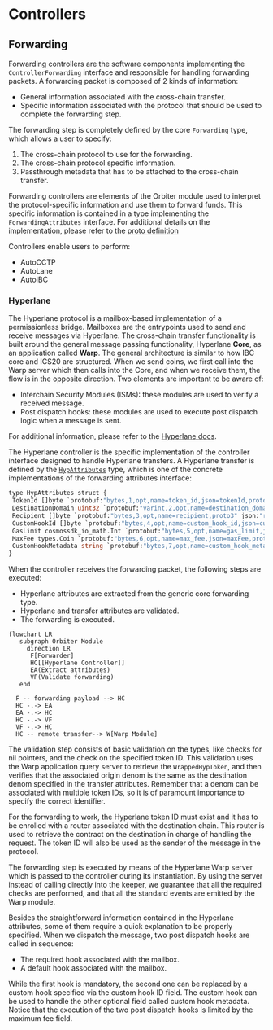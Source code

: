 # Controllers

## Forwarding

Forwarding controllers are the software components implementing the `ControllerForwarding` interface
and responsible for handling forwarding packets. A forwarding packet is composed of 2 kinds of
information:

- General information associated with the cross-chain transfer.
- Specific information associated with the protocol that should be used to complete the forwarding
  step.

The forwarding step is completely defined by the core `Forwarding` type, which allows a user to
specify:

1. The cross-chain protocol to use for the forwarding.
2. The cross-chain protocol specific information.
3. Passthrough metadata that has to be attached to the cross-chain transfer.

Forwarding controllers are elements of the Orbiter module used to interpret the protocol-specific
information and use them to forward funds. This specific information is contained in a type
implementing the `ForwardingAttributes` interface. For additional details on the implementation,
please refer to the
[proto definition](https://github.com/noble-assets/orbiter/blob/ad5061a010ae61a5e62699e5bf35e7016f198765/proto/noble/orbiter/core/v1/orbiter.proto#L35-L55)

Controllers enable users to perform:

- AutoCCTP
- AutoLane
- AutoIBC

### Hyperlane

The Hyperlane protocol is a mailbox-based implementation of a permissionless bridge. Mailboxes are
the entrypoints used to send and receive messages via Hyperlane. The cross-chain transfer
functionality is built around the general message passing functionality, Hyperlane **Core**, as an
application called **Warp**. The general architecture is similar to how IBC core and ICS20 are
structured. When we send coins, we first call into the Warp server which then calls into the Core,
and when we receive them, the flow is in the opposite direction. Two elements are important to be
aware of:

- Interchain Security Modules (ISMs): these modules are used to verify a received message.
- Post dispatch hooks: these modules are used to execute post dispatch logic when a message is sent.

For additional information, please refer to the [Hyperlane docs](https://docs.hyperlane.xyz/).

The Hyperlane controller is the specific implementation of the controller interface designed to
handle Hyperlane transfers. A Hyperlane transfer is defined by the
[`HypAttributes`](https://github.com/noble-assets/orbiter/blob/ad5061a010ae61a5e62699e5bf35e7016f198765/proto/noble/orbiter/controller/forwarding/v1/hyperlane.proto#L12-L48)
type, which is one of the concrete implementations of the forwarding attributes interface:

```proto
type HypAttributes struct {
 TokenId []byte `protobuf:"bytes,1,opt,name=token_id,json=tokenId,proto3" json:"token_id,omitempty"`
 DestinationDomain uint32 `protobuf:"varint,2,opt,name=destination_domain,json=destinationDomain,proto3" json:"destination_domain,omitempty"`
 Recipient []byte `protobuf:"bytes,3,opt,name=recipient,proto3" json:"recipient,omitempty"`
 CustomHookId []byte `protobuf:"bytes,4,opt,name=custom_hook_id,json=customHookId,proto3" json:"custom_hook_id,omitempty"`
 GasLimit cosmossdk_io_math.Int `protobuf:"bytes,5,opt,name=gas_limit,json=gasLimit,proto3,customtype=cosmossdk.io/math.Int" json:"gas_limit"`
 MaxFee types.Coin `protobuf:"bytes,6,opt,name=max_fee,json=maxFee,proto3,castrepeated=github.com/cosmos/cosmos-sdk/types.Coins" json:"max_fee"`
 CustomHookMetadata string `protobuf:"bytes,7,opt,name=custom_hook_metadata,json=customHookMetadata,proto3" json:"custom_hook_metadata,omitempty"`
}
```

When the controller receives the forwarding packet, the following steps are executed:

- Hyperlane attributes are extracted from the generic core forwarding type.
- Hyperlane and transfer attributes are validated.
- The forwarding is executed.

```mermaid
flowchart LR
   subgraph Orbiter Module
     direction LR
      F[Forwarder]
      HC[[Hyperlane Controller]]
      EA(Extract attributes)
      VF(Validate forwarding)
   end

  F -- forwarding payload --> HC
  HC -.-> EA
  EA -.-> HC
  HC -.-> VF
  VF -.-> HC
  HC -- remote transfer--> W[Warp Module]
```

The validation step consists of basic validation on the types, like checks for nil pointers, and the
check on the specified token ID. This validation uses the Warp application query server to retrieve
the `WrappedHypToken`, and then verifies that the associated origin denom is the same as the
destination denom specified in the transfer attributes. Remember that a denom can be associated with
multiple token IDs, so it is of paramount importance to specify the correct identifier.

For the forwarding to work, the Hyperlane token ID must exist and it has to be enrolled with a
router associated with the destination chain. This router is used to retrieve the contract on the
destination in charge of handling the request. The token ID will also be used as the sender of the
message in the protocol.

The forwarding step is executed by means of the Hyperlane Warp server which is passed to the
controller during its instantiation. By using the server instead of calling directly into the
keeper, we guarantee that all the required checks are performed, and that all the standard events
are emitted by the Warp module.

Besides the straightforward information contained in the Hyperlane attributes, some of them require
a quick explanation to be properly specified. When we dispatch the message, two post dispatch hooks
are called in sequence:

- The required hook associated with the mailbox.
- A default hook associated with the mailbox.

While the first hook is mandatory, the second one can be replaced by a custom hook specified via the
custom hook ID field. The custom hook can be used to handle the other optional field called custom
hook metadata. Notice that the execution of the two post dispatch hooks is limited by the maximum
fee field.
